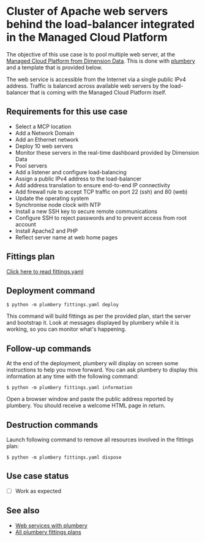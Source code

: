 # Cluster of Apache web servers behind the load-balancer integrated in the Managed Cloud Platform

The objective of this use case is to pool multiple web server, at the [Managed Cloud Platform from Dimension Data](http://cloud.dimensiondata.com/eu/en/).
This is done with [plumbery](https://docs.mcp-services.net/display/PLUM/Plumbery) and a template that is provided below.

The web service is accessible from the Internet via a single public IPv4 address. Traffic is balanced across available
web servers by the load-balancer that is coming with the Managed Cloud Platform itself.

## Requirements for this use case

* Select a MCP location
* Add a Network Domain
* Add an Ethernet network
* Deploy 10 web servers
* Monitor these servers in the real-time dashboard provided by Dimension Data
* Pool servers
* Add a listener and configure load-balancing
* Assign a public IPv4 address to the load-balancer
* Add address translation to ensure end-to-end IP connectivity
* Add firewall rule to accept TCP traffic on port 22 (ssh) and 80 (web)
* Update the operating system
* Synchronise node clock with NTP
* Install a new SSH key to secure remote communications
* Configure SSH to reject passwords and to prevent access from root account
* Install Apache2 and PHP
* Reflect server name at web home pages

## Fittings plan

[Click here to read fittings.yaml](fittings.yaml)

## Deployment command

    $ python -m plumbery fittings.yaml deploy

This command will build fittings as per the provided plan, start the server
and bootstrap it. Look at messages displayed by plumbery while it is
working, so you can monitor what's happening.

## Follow-up commands

At the end of the deployment, plumbery will display on screen some instructions
to help you move forward. You can ask plumbery to display this information
at any time with the following command:

    $ python -m plumbery fittings.yaml information

Open a browser window and paste the public address reported by plumbery.
You should receive a welcome HTML page in return.

## Destruction commands

Launch following command to remove all resources involved in the fittings plan:

    $ python -m plumbery fittings.yaml dispose

## Use case status

- [ ] Work as expected

## See also

- [Web services with plumbery](../)
- [All plumbery fittings plans](../../)

